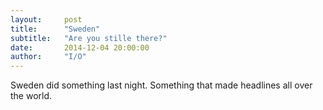 ```yaml
---
layout:     post
title:      "Sweden"
subtitle:   "Are you stille there?"
date:       2014-12-04 20:00:00
author:     "I/O"
---
```

Sweden did something last night. Something that made headlines all over the world.